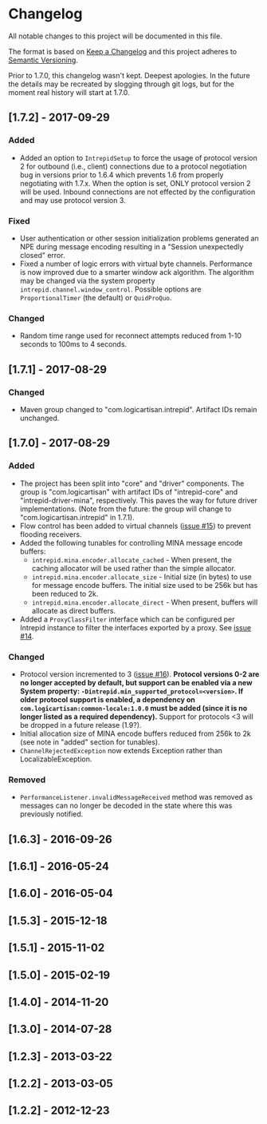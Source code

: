 # Changelog
All notable changes to this project will be documented in this file.

The format is based on [Keep a Changelog](http://keepachangelog.com/en/1.0.0/)
and this project adheres to [Semantic Versioning](http://semver.org/spec/v2.0.0.html).

Prior to 1.7.0, this changelog wasn't kept. Deepest apologies. In the future 
the details may be recreated by slogging through git logs, but for the moment 
real history will start at 1.7.0.


## [1.7.2] - 2017-09-29
### Added
- Added an option to `IntrepidSetup` to force the usage of protocol version 2 for
  outbound (i.e., client) connections due to a protocol negotiation bug in versions
  prior to 1.6.4 which prevents 1.6 from properly negotiating with 1.7.x. When the option
  is set, ONLY protocol version 2 will be used. Inbound connections are not effected
  by the configuration and may use protocol version 3.

### Fixed
- User authentication or other session initialization problems generated an NPE 
  during message encoding resulting in a "Session unexpectedly closed" error.
- Fixed a number of logic errors with virtual byte channels. Performance is now improved
  due to a smarter window ack algorithm. The algorithm may be changed via the system
  property `intrepid.channel.window_control`. Possible options are `ProportionalTimer`
  (the default) or `QuidProQuo`.

### Changed
- Random time range used for reconnect attempts reduced from 1-10 seconds to 
  100ms to 4 seconds.


## [1.7.1] - 2017-08-29
### Changed
- Maven group changed to "com.logicartisan.intrepid". Artifact IDs remain unchanged.

## [1.7.0] - 2017-08-29
### Added
- The project has been split into "core" and "driver" components. The group is
  "com.logicartisan" with artifact IDs of "intrepid-core" and "intrepid-driver-mina",
  respectively. This paves the way for future driver implementations.
  (Note from the future: the group will change to "com.logicartisan.intrepid" in 1.7.1). 
- Flow control has been added to virtual channels ([issue #15](https://bitbucket.org/robeden/intrepid/issues/15/))
  to prevent flooding receivers.
- Added the following tunables for controlling MINA message encode buffers:
    * `intrepid.mina.encoder.allocate_cached` - When present, the caching allocator will be used rather than the simple allocator.
    * `intrepid.mina.encoder.allocate_size` - Initial size (in bytes) to use for message encode buffers. The initial size used to be 256k but has been reduced to 2k.
    * `intrepid.mina.encoder.allocate_direct` - When present, buffers will allocate as direct buffers.
- Added a `ProxyClassFilter` interface which can be configured per Intrepid instance to
  filter the interfaces exported by a proxy. See [issue #14](https://bitbucket.org/robeden/intrepid/issues/14/).
  
### Changed
- Protocol version incremented to 3 ([issue #16](https://bitbucket.org/robeden/intrepid/issues/16)).
  **Protocol versions 0-2 are no longer accepted by default, but support can be 
  enabled via a new System property: `-Dintrepid.min_supported_protocol=<version>`. If
  older protocol support is enabled, a dependency on `com.logicartisan:common-locale:1.0.0`
  must be added (since it is no longer listed as a required dependency).**
  Support for protocols <3 will be dropped in a future release (1.9?).
- Initial allocation size of MINA encode buffers reduced from 256k to 2k (see note in
  "added" section for tunables).
- `ChannelRejectedException` now extends Exception rather than LocalizableException.
  
### Removed
- `PerformanceListener.invalidMessageReceived` method was removed as messages can no
  longer be decoded in the state where this was previously notified. 
  

## [1.6.3] - 2016-09-26

## [1.6.1] - 2016-05-24

## [1.6.0] - 2016-05-04

## [1.5.3] - 2015-12-18

## [1.5.1] - 2015-11-02

## [1.5.0] - 2015-02-19

## [1.4.0] - 2014-11-20

## [1.3.0] - 2014-07-28

## [1.2.3] - 2013-03-22

## [1.2.2] - 2013-03-05

## [1.2.2] - 2012-12-23